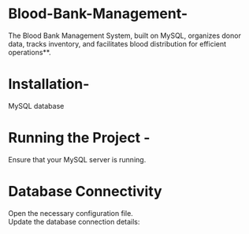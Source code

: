 # Blood-Bank-Management-
The Blood Bank Management System, built on MySQL, organizes donor data, tracks inventory, and facilitates blood distribution for efficient operations**.

# Installation-
MySQL database

# Running the Project -
Ensure that your MySQL server is running.

# Database Connectivity
Open the necessary configuration file. <br>
Update the database connection details:
